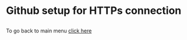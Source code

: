 # Github setup for HTTPs connection

##
To go back to main menu [click here](https://github.com/SDenn12/beginner_code/blob/main/README.md)
